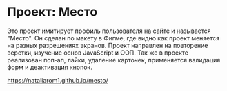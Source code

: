 # Проект: Место

Это проект имитирует профиль пользователя на сайте и называется "Место". Он сделан по макету в Фигме, где видно как проект меняется на разных разрешениях экранов. Проект направлен на повторение верстки,  изучение основ JavaScript и ООП. Так же в проекте реализован поп-ап, лайки, удаление карточек, применяется валидация форм и деактивация кнопок. 

https://nataliarom1.github.io/mesto/